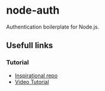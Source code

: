 # node-auth

Authentication boilerplate for Node.js.

## Usefull links

### Tutorial

- [Inspirational repo](https://github.com/alex996/node-auth)
- [Video Tutorial ](https://www.youtube.com/watch?v=kmAzuH2Lzug&list=PLcCp4mjO-z9_HmJ5rSonmiEGfP-kyRMlI&ab_channel=CodeRealm)
